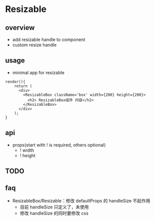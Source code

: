 # Resizable

## overview

- add resizable handle to component
- custom resize handle

## usage

- minimal app for resizable

```
render(){
    return (
      <div>
        <ResizableBox className='box' width={200} height={200}>
          <h2> ResizableBox组件 内容</h2>
        </ResizableBox>
      </div>
    );
}
```

## api

- props(start with ! is required, others optional)
  - ! width
  - ! height

## TODO

## faq

- ResizableBox/Resizable：修改 defaultProps 的 handleSize 不起作用
  - 目前 handleSize 只定义了，未使用
  - 修改 handleSize 的同时要修改 css
